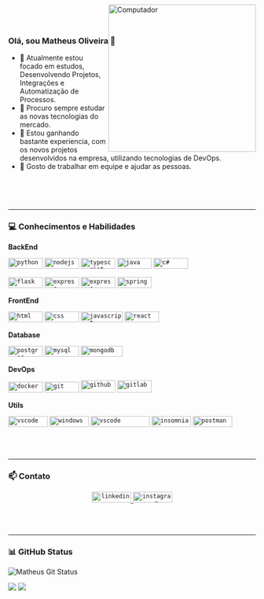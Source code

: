 <!-- 
  ![](https://komarev.com/ghpvc/?username=MatheusVp2&color=006bed) 
-->

### Olá, sou Matheus Oliveira 👋

<img src="https://raw.githubusercontent.com/MicaelliMedeiros/micaellimedeiros/master/image/computer-illustration.png" min-width="400px" max-width="400px" width="300px" align="right" alt="Computador" style="margin-top: -100px">

<p align="left" >
  <ul>
    <li>🔭 Atualmente estou focado em estudos, Desenvolvendo Projetos, Integrações e Automatização de Processos.</li>
    <li>🤔 Procuro sempre estudar as novas tecnologias do mercado.</li>
    <li>💬 Estou ganhando bastante experiencia, com os novos projetos desenvolvidos na empresa, utilizando tecnologias de DevOps.</li>
    <li>🌱 Gosto de trabalhar em equipe e ajudar as pessoas.</li>
  </ul>
</p>

<br />
<br />
<br />

---

### 💻 Conhecimentos e Habilidades

**BackEnd**
<p>
  <code><img src="https://img.shields.io/badge/Python-14354C?style=for-the-badge&logo=python&logoColor=white"         alt="python"      width="70" height="22"/></code>
  <code><img src="https://img.shields.io/badge/Node.js-43853D?style=for-the-badge&logo=node.js&logoColor=white"       alt="nodejs"      width="70" height="22"/></code>
  <code><img src="https://img.shields.io/badge/TypeScript-007ACC?style=for-the-badge&logo=typescript&logoColor=white" alt="typescript"  width="70" height="22"/></code>
  <code><img src="https://img.shields.io/badge/Java-ED8B00?style=for-the-badge&logo=java&logoColor=white"             alt="java"        width="70" height="22"/></code>
  <code><img src="https://img.shields.io/badge/C%23-239120?style=for-the-badge&logo=c-sharp&logoColor=white"          alt="c#"          width="70" height="22"/></code>
  <p>
    <code><img src="https://img.shields.io/badge/Flask-000000?style=for-the-badge&logo=flask&logoColor=white"   alt="flask"   width="70" height="22"/></code>
    <code><img src="https://img.shields.io/badge/Express.js-404D59?style=for-the-badge"                         alt="express" width="70" height="22"/></code>
    <code><img src="https://img.shields.io/badge/Express.js-404D59?style=for-the-badge"                         alt="express" width="70" height="22"/></code>
    <code><img src="https://img.shields.io/badge/Spring-6DB33F?style=for-the-badge&logo=spring&logoColor=white" alt="spring"  width="70" height="22"/></code>
  </p>
</p>

**FrontEnd**
<p>
  <code><img src="https://img.shields.io/badge/HTML5-E34F26?style=for-the-badge&logo=html5&logoColor=white"            alt="html"       width="70" height="22"/></code>
  <code><img src="https://img.shields.io/badge/CSS3-1572B6?style=for-the-badge&logo=css3&logoColor=white"              alt="css"        width="70" height="22"/></code>
  <code><img src="https://img.shields.io/badge/JavaScript-323330?style=for-the-badge&logo=javascript&logoColor=F7DF1E" alt="javascript" width="85" height="22"/></code>
  <code><img src="https://img.shields.io/badge/React-20232A?style=for-the-badge&logo=react&logoColor=61DAFB"           alt="react"      width="70" height="22"/></code>
</p>

**Database**
<p>
  <code><img src="https://img.shields.io/badge/PostgreSQL-316192?style=for-the-badge&logo=postgresql&logoColor=white" alt="postgres" width="70" height="22"/></code>
  <code><img src="https://img.shields.io/badge/MySQL-00000F?style=for-the-badge&logo=mysql&logoColor=white"           alt="mysql"    width="70" height="22"/></code>
  <code><img src="https://img.shields.io/badge/MongoDB-4EA94B?style=for-the-badge&logo=mongodb&logoColor=white"       alt="mongodb"  width="85" height="22"/></code>
</p>

**DevOps** <br/>
<p>
  <code><img src="https://img.shields.io/badge/Docker-2496ED?style=for-the-badge&logo=docker&logoColor=white" alt="docker" width="70" height="22"/></code>
  <code><img src="https://img.shields.io/badge/Git-E34F26?style=for-the-badge&logo=git&logoColor=white"       alt="git"    width="70" height="22"/></code>
  <code><img src="https://img.shields.io/badge/GitHub-100000?style=for-the-badge&logo=github&logoColor=white" alt="github" width="70" height="25"/></code>
  <code><img src="https://img.shields.io/badge/GitLab-330F63?style=for-the-badge&logo=gitlab&logoColor=white" alt="gitlab" width="70" height="25"/></code>
</p>


**Utils**
<p>
  <code><img src="https://img.shields.io/badge/Linux-E34F26?style=for-the-badge&logo=linux&logoColor=black"                               alt="vscode"   width="80" height="22"/></code>
  <code><img src="https://img.shields.io/badge/Windows-017AD7?style=for-the-badge&logo=windows&logoColor=white"                           alt="windows"  width="80" height="22"/></code>
  <code><img src="https://img.shields.io/badge/Visual_studio_code-0078D4?style=for-the-badge&logo=visual%20studio%20code&logoColor=white" alt="vscode"   width="120" height="22"/></code>
  <code><img src="https://img.shields.io/badge/-Insomnia-333333?style=flat&logo=insomnia"                                                 alt="insomnia" width="80" height="22"/></code>
  <code><img src="https://img.shields.io/badge/-Postman-333333?style=flat&logo=postman"                                                   alt="postman"  width="80" height="22"/></code>
</p>

<br />
<br />

---

### 📫 Contato
<p align="center">
  <a href="https://www.linkedin.com/in/matheus-o-f-ribeiro" target="_blank">
    <code><img src="https://img.shields.io/badge/LinkedIn-0077B5?style=for-the-badge&logo=linkedin&logoColor=white"  alt="linkedin"  width="80" height="22"/></code>
  </a>
  <a href="https://www.instagram.com/matheus.o.f.r" target="_blank">
    <code><img src="https://img.shields.io/badge/Instagram-E4405F?style=for-the-badge&logo=instagram&logoColor=white"  alt="instagram"  width="80" height="22"/></code>
  </a>
</p>

<br />
<br />

---

### 📊 GitHub Status

![Matheus Git Status](https://github-readme-stats.vercel.app/api?username=MatheusVp2&theme=nord&show_icons=true&count_private=true)

![](https://github-profile-summary-cards.vercel.app/api/cards/repos-per-language?username=MatheusVp2&theme=nord_dark)
![](https://github-profile-summary-cards.vercel.app/api/cards/most-commit-language?username=MatheusVp2&theme=nord_dark)
